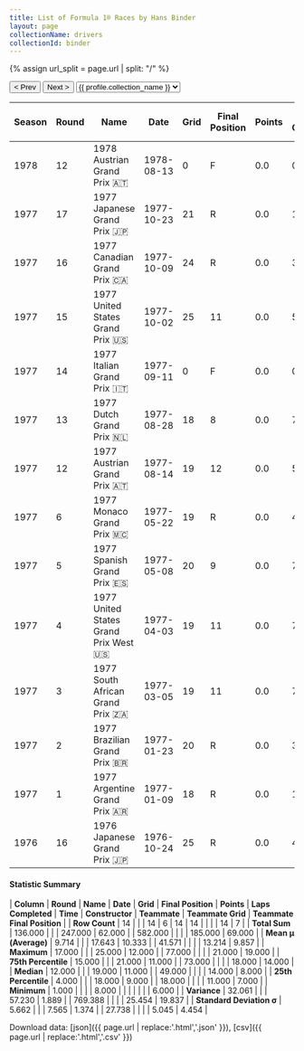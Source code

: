 ```yaml
---
title: List of Formula 1® Races by Hans Binder
layout: page
collectionName: drivers
collectionId: binder
---
```


{% assign url_split = page.url | split: "/" %}
<div id="collection-navigation">
<button onclick="selector.options[selector.selectedIndex-1].value && (window.location = selector.options[selector.selectedIndex-1].value);">&lt; Prev</button>
<button onclick="selector.options[selector.selectedIndex+1].value && (window.location = selector.options[selector.selectedIndex+1].value);">Next &gt;</button>
<select id="selector" onchange="this.options[this.selectedIndex].value && (window.location = this.options[this.selectedIndex].value);">
  {% for collectionId in site.data[page.collectionName].refs %}
    {% if collectionId == page.collectionId %}
      {% assign selected = "selected" %}
    {% else %}
      {% assign selected = "" %}
    {% endif %}
    {% assign profile = site.data[page.collectionName][collectionId].profile %}
    <option value="/f1/{{ page.collectionName }}/{{ collectionId }}/{{ url_split[4] }}" {{ selected }}>{{ profile.collection_name }}</option>
  {% endfor %}
</select>
</div>

| Season | Round | Name | Date | Grid | Final Position | Points | Laps Completed | Time | Constructor | Teammate | Teammate Grid | Teammate Final Position |
|--|--|--|--|--|--|--|--|--|--|--|--|--|
| 1978 | 12 | 1978 Austrian Grand Prix 🇦🇹 | 1978-08-13 | 0 | F | 0.0 | 0 |   | ATS 🇮🇹 | [Jochen Mass 🇩🇪](/f1/drivers/mass) | 0 | F |
| 1977 | 17 | 1977 Japanese Grand Prix 🇯🇵 | 1977-10-23 | 21 | R | 0.0 | 1 |   | Surtees 🇬🇧 | [Vittorio Brambilla 🇮🇹](/f1/drivers/brambilla) | 9 | 8 |
| 1977 | 16 | 1977 Canadian Grand Prix 🇨🇦 | 1977-10-09 | 24 | R | 0.0 | 31 |   | Surtees 🇬🇧 | [Vittorio Brambilla 🇮🇹](/f1/drivers/brambilla) | 15 | 6 |
| 1977 | 15 | 1977 United States Grand Prix 🇺🇸 | 1977-10-02 | 25 | 11 | 0.0 | 57 |   | Surtees 🇬🇧 | [Vittorio Brambilla 🇮🇹](/f1/drivers/brambilla) | 11 | 19 |
| 1977 | 14 | 1977 Italian Grand Prix 🇮🇹 | 1977-09-11 | 0 | F | 0.0 | 0 |   | Penske 🇺🇸 | [Jean-Pierre Jarier 🇫🇷](/f1/drivers/jarier) | 18 | R |
| 1977 | 13 | 1977 Dutch Grand Prix 🇳🇱 | 1977-08-28 | 18 | 8 | 0.0 | 73 |   | Penske 🇺🇸 | [Jean-Pierre Jarier 🇫🇷](/f1/drivers/jarier) | 21 | R |
| 1977 | 12 | 1977 Austrian Grand Prix 🇦🇹 | 1977-08-14 | 19 | 12 | 0.0 | 53 |   | Penske 🇺🇸 | [Jean-Pierre Jarier 🇫🇷](/f1/drivers/jarier) | 18 | 14 |
| 1977 | 6 | 1977 Monaco Grand Prix 🇲🇨 | 1977-05-22 | 19 | R | 0.0 | 41 |   | Surtees 🇬🇧 | [Vittorio Brambilla 🇮🇹](/f1/drivers/brambilla) | 14 | 8 |
| 1977 | 5 | 1977 Spanish Grand Prix 🇪🇸 | 1977-05-08 | 20 | 9 | 0.0 | 73 |   | Surtees 🇬🇧 | [Vittorio Brambilla 🇮🇹](/f1/drivers/brambilla) | 11 | R |
| 1977 | 4 | 1977 United States Grand Prix West 🇺🇸 | 1977-04-03 | 19 | 11 | 0.0 | 77 |   | Surtees 🇬🇧 | [Vittorio Brambilla 🇮🇹](/f1/drivers/brambilla) | 11 | R |
| 1977 | 3 | 1977 South African Grand Prix 🇿🇦 | 1977-03-05 | 19 | 11 | 0.0 | 77 |   | Surtees 🇬🇧 | [Vittorio Brambilla 🇮🇹](/f1/drivers/brambilla) | 14 | 7 |
| 1977 | 2 | 1977 Brazilian Grand Prix 🇧🇷 | 1977-01-23 | 20 | R | 0.0 | 32 |   | Surtees 🇬🇧 | [Vittorio Brambilla 🇮🇹](/f1/drivers/brambilla) | 11 | R |
| 1977 | 1 | 1977 Argentine Grand Prix 🇦🇷 | 1977-01-09 | 18 | R | 0.0 | 18 |   | Surtees 🇬🇧 | [Vittorio Brambilla 🇮🇹](/f1/drivers/brambilla) | 13 | 7 |
| 1976 | 16 | 1976 Japanese Grand Prix 🇯🇵 | 1976-10-24 | 25 | R | 0.0 | 49 |   | Wolf 🇨🇦 | [Arturo Merzario 🇮🇹](/f1/drivers/merzario) | 19 | R |

#### Statistic Summary

| **Column** | **Round** | **Name** | **Date** | **Grid** | **Final Position** | **Points** | **Laps Completed** | **Time** | **Constructor** | **Teammate** | **Teammate Grid** | **Teammate Final Position** |
| **Row Count** | 14 |  |  | 14 | 6 | 14 | 14 |  |  |  | 14 | 7 |
| **Total Sum** | 136.000 |  |  | 247.000 | 62.000 |  | 582.000 |  |  |  | 185.000 | 69.000 |
| **Mean μ (Average)** | 9.714 |  |  | 17.643 | 10.333 |  | 41.571 |  |  |  | 13.214 | 9.857 |
| **Maximum** | 17.000 |  |  | 25.000 | 12.000 |  | 77.000 |  |  |  | 21.000 | 19.000 |
| **75th Percentile** | 15.000 |  |  | 21.000 | 11.000 |  | 73.000 |  |  |  | 18.000 | 14.000 |
| **Median** | 12.000 |  |  | 19.000 | 11.000 |  | 49.000 |  |  |  | 14.000 | 8.000 |
| **25th Percentile** | 4.000 |  |  | 18.000 | 9.000 |  | 18.000 |  |  |  | 11.000 | 7.000 |
| **Minimum** | 1.000 |  |  |  | 8.000 |  |  |  |  |  |  | 6.000 |
| **Variance** | 32.061 |  |  | 57.230 | 1.889 |  | 769.388 |  |  |  | 25.454 | 19.837 |
| **Standard Deviation σ** | 5.662 |  |  | 7.565 | 1.374 |  | 27.738 |  |  |  | 5.045 | 4.454 |

Download data: [json]({{ page.url | replace:'.html','.json' }}), [csv]({{ page.url | replace:'.html','.csv' }})
